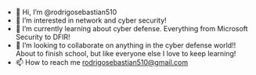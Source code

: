 - 👋 Hi, I’m @rodrigosebastian510
- 👀 I’m interested in network and cyber security!
- 🌱 I’m currently learning about cyber defense.  Everything from Microsoft Security to DFIR!
- 💞️ I’m looking to collaborate on anything in the cyber defense world!! About to finish school, but like everyone else I love to keep learning!
- 📫 How to reach me rodrigosebastian510@gmail.com

<!---
rodrigosebastian510/rodrigosebastian510 is a ✨ special ✨ repository because its `README.md` (this file) appears on your GitHub profile.
You can click the Preview link to take a look at your changes.
--->
